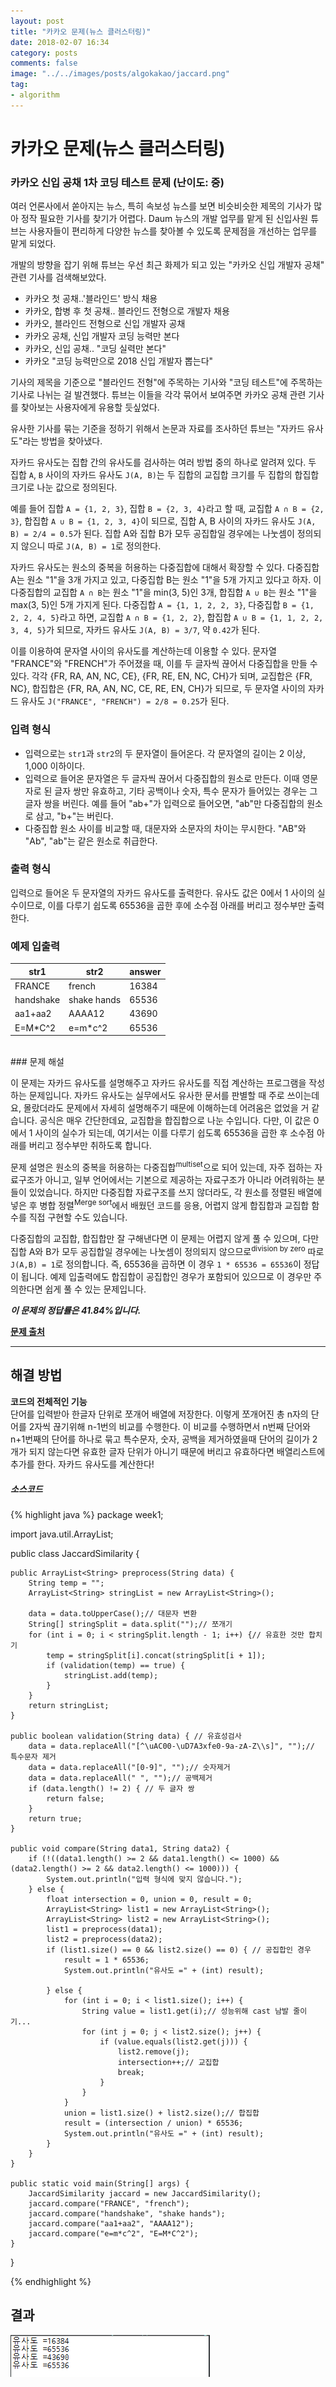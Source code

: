 ```yaml
---
layout: post
title: "카카오 문제(뉴스 클러스터링)"
date: 2018-02-07 16:34
category: posts
comments: false
image: "../../images/posts/algokakao/jaccard.png"
tag:
- algorithm
---
```

# 카카오 문제(뉴스 클러스터링)
### 카카오 신입 공채 1차 코딩 테스트 문제 (난이도: 중)

여러 언론사에서 쏟아지는 뉴스, 특히 속보성 뉴스를 보면 비슷비슷한 제목의 기사가 많아 정작 필요한 기사를 찾기가 어렵다. Daum 뉴스의 개발 업무를 맡게 된 신입사원 튜브는 사용자들이 편리하게 다양한 뉴스를 찾아볼 수 있도록 문제점을 개선하는 업무를 맡게 되었다.

개발의 방향을 잡기 위해 튜브는 우선 최근 화제가 되고 있는 "카카오 신입 개발자 공채" 관련 기사를 검색해보았다.

- 카카오 첫 공채..'블라인드' 방식 채용
- 카카오, 합병 후 첫 공채.. 블라인드 전형으로 개발자 채용
- 카카오, 블라인드 전형으로 신입 개발자 공채
- 카카오 공채, 신입 개발자 코딩 능력만 본다
- 카카오, 신입 공채.. "코딩 실력만 본다"
- 카카오 "코딩 능력만으로 2018 신입 개발자 뽑는다"

기사의 제목을 기준으로 "블라인드 전형"에 주목하는 기사와 "코딩 테스트"에 주목하는 기사로 나뉘는 걸 발견했다. 튜브는 이들을 각각 묶어서 보여주면 카카오 공채 관련 기사를 찾아보는 사용자에게 유용할 듯싶었다.

유사한 기사를 묶는 기준을 정하기 위해서 논문과 자료를 조사하던 튜브는 "자카드 유사도"라는 방법을 찾아냈다.

자카드 유사도는 집합 간의 유사도를 검사하는 여러 방법 중의 하나로 알려져 있다. 두 집합 `A`, `B` 사이의 자카드 유사도 `J(A, B)`는 두 집합의 교집합 크기를 두 집합의 합집합 크기로 나눈 값으로 정의된다.

예를 들어 집합 `A = {1, 2, 3}`, 집합 `B = {2, 3, 4}`라고 할 때, 교집합 `A ∩ B = {2, 3}`, 합집합 `A ∪ B = {1, 2, 3, 4}`이 되므로, 집합 A, B 사이의 자카드 유사도 `J(A, B) = 2/4 = 0.5`가 된다. 집합 A와 집합 B가 모두 공집합일 경우에는 나눗셈이 정의되지 않으니 따로 `J(A, B) = 1`로 정의한다.

자카드 유사도는 원소의 중복을 허용하는 다중집합에 대해서 확장할 수 있다. 다중집합 A는 원소 "1"을 3개 가지고 있고, 다중집합 B는 원소 "1"을 5개 가지고 있다고 하자. 이 다중집합의 교집합 `A ∩ B`는 원소 "1"을 min(3, 5)인 3개, 합집합 `A ∪ B`는 원소 "1"을 max(3, 5)인 5개 가지게 된다. 다중집합 `A = {1, 1, 2, 2, 3}`, 다중집합 `B = {1, 2, 2, 4, 5}`라고 하면, 교집합 `A ∩ B = {1, 2, 2}`, 합집합 `A ∪ B = {1, 1, 2, 2, 3, 4, 5}`가 되므로, 자카드 유사도 `J(A, B) = 3/7`, 약 `0.42`가 된다.

이를 이용하여 문자열 사이의 유사도를 계산하는데 이용할 수 있다. 문자열 "FRANCE"와 "FRENCH"가 주어졌을 때, 이를 두 글자씩 끊어서 다중집합을 만들 수 있다. 각각 {FR, RA, AN, NC, CE}, {FR, RE, EN, NC, CH}가 되며, 교집합은 {FR, NC}, 합집합은 {FR, RA, AN, NC, CE, RE, EN, CH}가 되므로, 두 문자열 사이의 자카드 유사도 `J("FRANCE", "FRENCH") = 2/8 = 0.25`가 된다.

### 입력 형식

- 입력으로는 `str1`과 `str2`의 두 문자열이 들어온다. 각 문자열의 길이는 2 이상, 1,000 이하이다.
- 입력으로 들어온 문자열은 두 글자씩 끊어서 다중집합의 원소로 만든다. 이때 영문자로 된 글자 쌍만 유효하고, 기타 공백이나 숫자, 특수 문자가 들어있는 경우는 그 글자 쌍을 버린다. 예를 들어 "ab+"가 입력으로 들어오면, "ab"만 다중집합의 원소로 삼고, "b+"는 버린다.
- 다중집합 원소 사이를 비교할 때, 대문자와 소문자의 차이는 무시한다. "AB"와 "Ab", "ab"는 같은 원소로 취급한다.

### 출력 형식

입력으로 들어온 두 문자열의 자카드 유사도를 출력한다. 유사도 값은 0에서 1 사이의 실수이므로, 이를 다루기 쉽도록 65536을 곱한 후에 소수점 아래를 버리고 정수부만 출력한다.

### 예제 입출력

| str1 | str2 | answer |
| ---- | ---- | ------ |
| FRANCE | french | 16384 |
| handshake | shake hands | 65536 |
| aa1+aa2 | AAAA12 | 43690 |
| E=M*C^2 | e=m*c^2 | 65536 |   


<br>
### 문제 해설

이 문제는 자카드 유사도를 설명해주고 자카드 유사도를 직접 계산하는 프로그램을 작성하는 문제입니다. 자카드 유사도는 실무에서도 유사한 문서를 판별할 때 주로 쓰이는데요, 몰랐더라도 문제에서 자세히 설명해주기 때문에 이해하는데 어려움은 없었을 거 같습니다. 공식은 매우 간단한데요, 교집합을 합집합으로 나눈 수입니다. 다만, 이 값은 0에서 1 사이의 실수가 되는데, 여기서는 이를 다루기 쉽도록 65536을 곱한 후 소수점 아래를 버리고 정수부만 취하도록 합니다.

문제 설명은 원소의 중복을 허용하는 다중집합<sup>multiset</sup>으로 되어 있는데, 자주 접하는 자료구조가 아니고, 일부 언어에서는 기본으로 제공하는 자료구조가 아니라 어려워하는 분들이 있었습니다. 하지만 다중집합 자료구조를 쓰지 않더라도, 각 원소를 정렬된 배열에 넣은 후 병합 정렬<sup>Merge sort</sup>에서 배웠던 코드를 응용, 어렵지 않게 합집합과 교집합 함수를 직접 구현할 수도 있습니다.

다중집합의 교집합, 합집합만 잘 구해낸다면 이 문제는 어렵지 않게 풀 수 있으며, 다만 집합 A와 B가 모두 공집합일 경우에는 나눗셈이 정의되지 않으므로<sup>division by zero</sup> 따로 `J(A,B) = 1`로 정의합니다. 즉, 65536을 곱하면 이 경우 `1 * 65536 = 65536`이 정답이 됩니다. 예제 입출력에도 합집합이 공집합인 경우가 포함되어 있으므로 이 경우만 주의한다면 쉽게 풀 수 있는 문제입니다.

_**이 문제의 정답률은 41.84%입니다.**_

**[문제 출처](http://tech.kakao.com/2017/09/27/kakao-blind-recruitment-round-1/)**

------------------------------------------------------

## 해결 방법  
**코드의 전체적인 기능**  
단어를 입력받아 한글자 단위로 쪼개어 배열에 저장한다. 이렇게 쪼개어진 총 n자의 단어를 2자씩 끊기위해 n-1번의 비교를 수행한다. 이 비교를 수행하면서 n번째 단어와 n+1번째의 단어를 하나로 묶고 특수문자, 숫자, 공백을 제거하였을때 단어의 길이가 2개가 되지 않는다면 유효한 글자 단위가 아니기 때문에 버리고 유효하다면 배열리스트에 추가를 한다. 자카드 유사도를 계산한다!
##### 소스코드
{% highlight java %}
package week1;

import java.util.ArrayList;

public class JaccardSimilarity {

	public ArrayList<String> preprocess(String data) {
		String temp = "";
		ArrayList<String> stringList = new ArrayList<String>();

		data = data.toUpperCase();// 대문자 변환
		String[] stringSplit = data.split("");// 쪼개기
		for (int i = 0; i < stringSplit.length - 1; i++) {// 유효한 것만 합치기
			temp = stringSplit[i].concat(stringSplit[i + 1]);
			if (validation(temp) == true) {
				stringList.add(temp);
			}
		}
		return stringList;
	}

	public boolean validation(String data) { // 유효성검사
		data = data.replaceAll("[^\uAC00-\uD7A3xfe0-9a-zA-Z\\s]", "");// 특수문자 제거
		data = data.replaceAll("[0-9]", "");// 숫자제거
		data = data.replaceAll(" ", "");// 공백제거
		if (data.length() != 2) { // 두 글자 쌍
			return false;
		}
		return true;
	}

	public void compare(String data1, String data2) {
		if (!((data1.length() >= 2 && data1.length() <= 1000) && (data2.length() >= 2 && data2.length() <= 1000))) {
			System.out.println("입력 형식에 맞지 않습니다.");
		} else {
			float intersection = 0, union = 0, result = 0;
			ArrayList<String> list1 = new ArrayList<String>();
			ArrayList<String> list2 = new ArrayList<String>();
			list1 = preprocess(data1);
			list2 = preprocess(data2);
			if (list1.size() == 0 && list2.size() == 0) { // 공집합인 경우
				result = 1 * 65536;
				System.out.println("유사도 =" + (int) result);

			} else {
				for (int i = 0; i < list1.size(); i++) {
					String value = list1.get(i);// 성능위해 cast 남발 줄이기...
					for (int j = 0; j < list2.size(); j++) {
						if (value.equals(list2.get(j))) {
							list2.remove(j);
							intersection++;// 교집합
							break;
						}
					}
				}
				union = list1.size() + list2.size();// 합집합
				result = (intersection / union) * 65536;
				System.out.println("유사도 =" + (int) result);
			}
		}
	}

	public static void main(String[] args) {
		JaccardSimilarity jaccard = new JaccardSimilarity();
		jaccard.compare("FRANCE", "french");
		jaccard.compare("handshake", "shake hands");
		jaccard.compare("aa1+aa2", "AAAA12");
		jaccard.compare("e=m*c^2", "E=M*C^2");
	}

}

{% endhighlight %}  
## 결과
![결과사진](../../images/posts/algokakao/jaccard.png)
